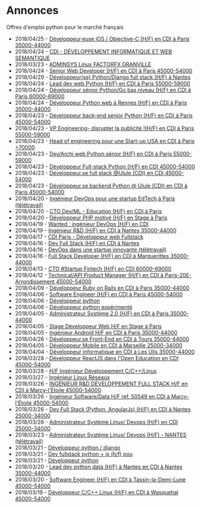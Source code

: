 # Annonces

Offres d'emploi python pour le marché français

* 2018/04/25 - [Développeur·euse iOS / Objective-C (H/F) en CDI à Paris 35000-44000](http://www.pyjobs.fr/jobs/details/6150/developpeur-euse-ios-objective-c-h-f-en-cdi-a-paris-35000-44000 "Développeur·euse iOS / Objective-C (H/F) en CDI à Paris 35000-44000")
* 2018/04/24 - [CDI - DÉVELOPPEMENT INFORMATIQUE ET WEB SEMANTIQUE](http://www.pyjobs.fr/jobs/details/6149/cdi-developpement-informatique-et-web-semantique "CDI - DÉVELOPPEMENT INFORMATIQUE ET WEB SEMANTIQUE")
* 2018/03/23 - [ADMINSYS Linux FACTORFX GRANVILLE](http://www.pyjobs.fr/jobs/details/6109/adminsys-linux-factorfx-granville "ADMINSYS Linux FACTORFX GRANVILLE")
* 2018/04/24 - [Senior Web Developer (H/F) en CDI à Paris 45000-54000](http://www.pyjobs.fr/jobs/details/6148/senior-web-developer-h-f-en-cdi-a-paris-45000-54000 "Senior Web Developer (H/F) en CDI à Paris 45000-54000")
* 2018/04/29 - [Développeur(se) Python/Django full stack (H/F) à Nantes](http://www.pyjobs.fr/jobs/details/6152/developpeur-se-python-django-full-stack-h-f-a-nantes "Développeur(se) Python/Django full stack (H/F) à Nantes")
* 2018/04/24 - [Lead dev web Python (H/F) en CDI à Paris 55000-59000](http://www.pyjobs.fr/jobs/details/6145/lead-dev-web-python-h-f-en-cdi-a-paris-55000-59000 "Lead dev web Python (H/F) en CDI à Paris 55000-59000")
* 2018/04/24 - [Développeur sénior Python/Go bas niveau (H/F) en CDI à Paris 60000-69000](http://www.pyjobs.fr/jobs/details/6147/developpeur-senior-python-go-bas-niveau-h-f-en-cdi-a-paris-60000-69000 "Développeur sénior Python/Go bas niveau (H/F) en CDI à Paris 60000-69000")
* 2018/04/24 - [Développeur Python web à Rennes (H/F) en CDI à Paris 35000-44000](http://www.pyjobs.fr/jobs/details/6146/developpeur-python-web-a-rennes-h-f-en-cdi-a-paris-35000-44000 "Développeur Python web à Rennes (H/F) en CDI à Paris 35000-44000")
* 2018/04/23 - [Développeur back-end sénior Python (H/F) en CDI à Paris 45000-54000](http://www.pyjobs.fr/jobs/details/6141/developpeur-back-end-senior-python-h-f-en-cdi-a-paris-45000-54000 "Développeur back-end sénior Python (H/F) en CDI à Paris 45000-54000")
* 2018/04/23 - [VP Engineering- disrupter la publicité !(H/F) en CDI à Paris 55000-59000](http://www.pyjobs.fr/jobs/details/6144/vp-engineering-disrupter-la-publicite-h-f-en-cdi-a-paris-55000-59000 "VP Engineering- disrupter la publicité !(H/F) en CDI à Paris 55000-59000")
* 2018/04/23 - [Head of engineering pour une Start-up USA en CDI à Paris >70000](http://www.pyjobs.fr/jobs/details/6143/head-of-engineering-pour-une-start-up-usa-en-cdi-a-paris-70000 "Head of engineering pour une Start-up USA en CDI à Paris >70000")
* 2018/04/23 - [Dev/Archi web Python sénior (H/F) en CDI à Paris 55000-59000](http://www.pyjobs.fr/jobs/details/6142/dev-archi-web-python-senior-h-f-en-cdi-a-paris-55000-59000 "Dev/Archi web Python sénior (H/F) en CDI à Paris 55000-59000")
* 2018/04/23 - [Développeur Full-stack Python (H/F) en CDI 45000-54000](http://www.pyjobs.fr/jobs/details/6140/developpeur-full-stack-python-h-f-en-cdi-45000-54000 "Développeur Full-stack Python (H/F) en CDI 45000-54000")
* 2018/04/23 - [Développeur.se full stack @Ulule (CDI) en CDI 45000-54000](http://www.pyjobs.fr/jobs/details/6138/developpeur-se-full-stack-ulule-cdi-en-cdi-45000-54000 "Développeur.se full stack @Ulule (CDI) en CDI 45000-54000")
* 2018/04/23 - [Développeur.se backend Python @ Ulule (CDI) en CDI à Paris 45000-54000](http://www.pyjobs.fr/jobs/details/6139/developpeur-se-backend-python-ulule-cdi-en-cdi-a-paris-45000-54000 "Développeur.se backend Python @ Ulule (CDI) en CDI à Paris 45000-54000")
* 2018/04/20 - [Ingénieur DevOps pour une startup EdTech à Paris (télétravail)](http://www.pyjobs.fr/jobs/details/6136/ingenieur-devops-pour-une-startup-edtech-a-paris-teletravail "Ingénieur DevOps pour une startup EdTech à Paris (télétravail)")
* 2018/04/20 - [CTO Dev/ML - Education (H/F) en CDI à Paris](http://www.pyjobs.fr/jobs/details/6137/cto-dev-ml-education-h-f-en-cdi-a-paris "CTO Dev/ML - Education (H/F) en CDI à Paris")
* 2018/04/20 - [Développeur PHP motivé (H/F) en Stage à Paris](http://www.pyjobs.fr/jobs/details/6135/developpeur-php-motive-h-f-en-stage-a-paris "Développeur PHP motivé (H/F) en Stage à Paris")
* 2018/04/19 - [Wanted : ingénieur DevOps (H/F) en CDI](http://www.pyjobs.fr/jobs/details/6133/wanted-ingenieur-devops-h-f-en-cdi "Wanted : ingénieur DevOps (H/F) en CDI")
* 2018/04/19 - [Ingénieur R&D (H/F) en CDI à Nantes 35000-44000](http://www.pyjobs.fr/jobs/details/6134/ingenieur-r-d-h-f-en-cdi-a-nantes-35000-44000 "Ingénieur R&D (H/F) en CDI à Nantes 35000-44000")
* 2018/04/17 - [CDI Paris - Développeur web Fullstack](http://www.pyjobs.fr/jobs/details/6132/cdi-paris-developpeur-web-fullstack "CDI Paris - Développeur web Fullstack")
* 2018/04/16 - [Dev Full Stack (H/F) en CDI à Nantes](http://www.pyjobs.fr/jobs/details/6131/dev-full-stack-h-f-en-cdi-a-nantes "Dev Full Stack (H/F) en CDI à Nantes")
* 2018/04/16 - [DevOps dans une startup innovante (télétravail)](http://www.pyjobs.fr/jobs/details/6130/devops-dans-une-startup-innovante-teletravail "DevOps dans une startup innovante (télétravail)")
* 2018/04/16 - [Full Stack Developer (H/F) en CDI à Marguerittes 35000-44000](http://www.pyjobs.fr/jobs/details/6129/full-stack-developer-h-f-en-cdi-a-marguerittes-35000-44000 "Full Stack Developer (H/F) en CDI à Marguerittes 35000-44000")
* 2018/04/13 - [CTO #Startup Fintech (H/F) en CDI 60000-69000](http://www.pyjobs.fr/jobs/details/6128/cto-startup-fintech-h-f-en-cdi-60000-69000 "CTO #Startup Fintech (H/F) en CDI 60000-69000")
* 2018/04/12 - [Technical/API Product Manager (H/F) en CDI à Paris-20E-Arrondissement 45000-54000](http://www.pyjobs.fr/jobs/details/6127/technical-api-product-manager-h-f-en-cdi-a-paris-20e-arrondissement-45000-54000 "Technical/API Product Manager (H/F) en CDI à Paris-20E-Arrondissement 45000-54000")
* 2018/04/09 - [Développeur Ruby on Rails en CDI à Paris 35000-44000](http://www.pyjobs.fr/jobs/details/6126/developpeur-ruby-on-rails-en-cdi-a-paris-35000-44000 "Développeur Ruby on Rails en CDI à Paris 35000-44000")
* 2018/04/06 - [Software Engineer (H/F) en CDI à Paris 45000-54000](http://www.pyjobs.fr/jobs/details/6125/software-engineer-h-f-en-cdi-a-paris-45000-54000 "Software Engineer (H/F) en CDI à Paris 45000-54000")
* 2018/04/06 - [Développeur python](http://www.pyjobs.fr/jobs/details/6124/developpeur-python "Développeur python")
* 2018/04/06 - [Développeur python expérimenté](http://www.pyjobs.fr/jobs/details/6123/developpeur-python-experimente "Développeur python expérimenté")
* 2018/04/05 - [Administrateur Système 2.0 (H/F) en CDI à Paris 35000-44000](http://www.pyjobs.fr/jobs/details/6119/administrateur-systeme-2-0-h-f-en-cdi-a-paris-35000-44000 "Administrateur Système 2.0 (H/F) en CDI à Paris 35000-44000")
* 2018/04/05 - [Stage Développeur Web H/F en Stage à Paris](http://www.pyjobs.fr/jobs/details/6122/stage-developpeur-web-h-f-en-stage-a-paris "Stage Développeur Web H/F en Stage à Paris")
* 2018/04/05 - [Ingénieur Android H/F en CDI à Paris 35000-44000](http://www.pyjobs.fr/jobs/details/6121/ingenieur-android-h-f-en-cdi-a-paris-35000-44000 "Ingénieur Android H/F en CDI à Paris 35000-44000")
* 2018/04/26 - [Développeur.se Front-End en CDI à Tours 35000-44000](http://www.pyjobs.fr/jobs/details/6151/developpeur-se-front-end-en-cdi-a-tours-35000-44000 "Développeur.se Front-End en CDI à Tours 35000-44000")
* 2018/04/05 - [Développeur Mobile en CDI à Marseille 25000-34000](http://www.pyjobs.fr/jobs/details/6120/developpeur-mobile-en-cdi-a-marseille-25000-34000 "Développeur Mobile en CDI à Marseille 25000-34000")
* 2018/04/04 - [Développeur informatique en CDI à Les Ulis 35000-44000](http://www.pyjobs.fr/jobs/details/6118/developpeur-informatique-en-cdi-a-les-ulis-35000-44000 "Développeur informatique en CDI à Les Ulis 35000-44000")
* 2018/03/28 - [Développeur ReactJS dans l'Open Education en CDI 45000-54000](http://www.pyjobs.fr/jobs/details/6117/developpeur-reactjs-dans-lopen-education-en-cdi-45000-54000 "Développeur ReactJS dans l'Open Education en CDI 45000-54000")
* 2018/03/28 - [H/F Ingénieur Développement C/C++/Linux](http://www.pyjobs.fr/jobs/details/6116/h-f-ingenieur-developpement-c-c-linux "H/F Ingénieur Développement C/C++/Linux")
* 2018/03/27 - [Ingénieur Linux Réseaux](http://www.pyjobs.fr/jobs/details/6115/ingenieur-linux-reseaux "Ingénieur Linux Réseaux")
* 2018/03/26 - [INGÉNIEUR R&D DÉVELOPPEMENT FULL STACK H/F en CDI à Marcy-l'Étoile 45000-54000](http://www.pyjobs.fr/jobs/details/6113/ingenieur-r-d-developpement-full-stack-h-f-en-cdi-a-marcy-letoile-45000-54000 "INGÉNIEUR R&D DÉVELOPPEMENT FULL STACK H/F en CDI à Marcy-l'Étoile 45000-54000")
* 2018/03/26 - [Ingénieur Software/Data  H/F  ref. 50549 en CDI à Marcy-l'Étoile 45000-54000](http://www.pyjobs.fr/jobs/details/6114/ingenieur-software-data-h-f-ref-50549-en-cdi-a-marcy-letoile-45000-54000 "Ingénieur Software/Data  H/F  ref. 50549 en CDI à Marcy-l'Étoile 45000-54000")
* 2018/03/26 - [Dev Full Stack  (Python, AngularJs) (H/F) en CDI à Nantes 25000-34000](http://www.pyjobs.fr/jobs/details/6111/dev-full-stack-python-angularjs-h-f-en-cdi-a-nantes-25000-34000 "Dev Full Stack  (Python, AngularJs) (H/F) en CDI à Nantes 25000-34000")
* 2018/03/26 - [Administrateur Système Linux/ Devops (H/F) en CDI 25000-34000](http://www.pyjobs.fr/jobs/details/6112/administrateur-systeme-linux-devops-h-f-en-cdi-25000-34000 "Administrateur Système Linux/ Devops (H/F) en CDI 25000-34000")
* 2018/03/23 - [Administrateur Système Linux/ Devops (H/F) - NANTES (télétravail)](http://www.pyjobs.fr/jobs/details/6110/administrateur-systeme-linux-devops-h-f-nantes-teletravail "Administrateur Système Linux/ Devops (H/F) - NANTES (télétravail)")
* 2018/03/21 - [Développeur python / django](http://www.pyjobs.fr/jobs/details/6108/developpeur-python-django "Développeur python / django")
* 2018/03/21 - [Dev fullstack python + js (h/f) pou](http://www.pyjobs.fr/jobs/details/6106/dev-fullstack-python-js-h-f-pou "Dev fullstack python + js (h/f) pou")
* 2018/03/21 - [Développeur python](http://www.pyjobs.fr/jobs/details/6107/developpeur-python "Développeur python")
* 2018/03/20 - [Lead dev python data (H/F) à Nantes en CDI à Nantes 35000-44000](http://www.pyjobs.fr/jobs/details/6105/lead-dev-python-data-h-f-a-nantes-en-cdi-a-nantes-35000-44000 "Lead dev python data (H/F) à Nantes en CDI à Nantes 35000-44000")
* 2018/03/20 - [Software Engineer (H/F) en CDI à Tassin-la-Demi-Lune 45000-54000](http://www.pyjobs.fr/jobs/details/6104/software-engineer-h-f-en-cdi-a-tassin-la-demi-lune-45000-54000 "Software Engineer (H/F) en CDI à Tassin-la-Demi-Lune 45000-54000")
* 2018/03/19 - [Développeur C/C++ Linux (H/F) en CDI à Wasquehal 45000-54000](http://www.pyjobs.fr/jobs/details/6103/developpeur-c-c-linux-h-f-en-cdi-a-wasquehal-45000-54000 "Développeur C/C++ Linux (H/F) en CDI à Wasquehal 45000-54000")

